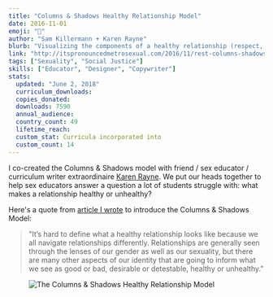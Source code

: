 ```yaml
---
title: "Columns & Shadows Healthy Relationship Model"
date: 2016-11-01
emoji: "👭"
author: "Sam Killermann + Karen Rayne"
blurb: "Visualizing the components of a healthy relationship (respect, equality, safety, and trust) as columns and shadows."
link: "http://itspronouncedmetrosexual.com/2016/11/rest-columns-shadows-healthy-relationship-model/"
tags: ["Sexuality", "Social Justice"]
skills: ["Educator", "Designer", "Copywriter"]
stats:
  updated: "June 2, 2018"
  curriculum_downloads:
  copies_donated:
  downloads: 7590
  annual_audience:
  country_count: 49
  lifetime_reach:
  custom_stat: Curricula incorporated into
  custom_count: 14
---
```


I co-created the Columns & Shadows model with friend / sex educator / curriculum writer extraordinaire [Karen Rayne](http://karenrayne.com). We put our heads together to help sex educators answer a question a lot of students struggle with: what makes a relationship healthy or unhealthy?

Here's a quote from [article I wrote](http://itspronouncedmetrosexual.com/2016/11/rest-columns-shadows-healthy-relationship-model/) to introduce the Columns & Shadows Model:

> "It’s hard to define what a healthy relationship looks like because we all navigate relationships differently. Relationships are generally seen through the lenses of our gender as well as our sexuality, but there are many other aspects of our identity that are going to inform what we see as good or bad, desirable or detestable, healthy or unhealthy."

<figure class="work--sample edugraphic"><img alt="The Columns & Shadows Healthy Relationship Model" src="/img/work/2016-Columns-and-Shadows-Model-V1-by-Sam-Killermann-Karen-Rayne.jpg" class="ultra-wide"></figure>

